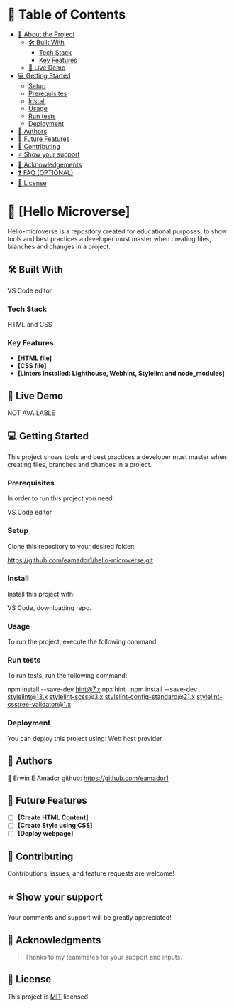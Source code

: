 # 📗 Table of Contents

- [📖 About the Project](#about-project)
  - [🛠 Built With](#built-with)
    - [Tech Stack](#tech-stack)
    - [Key Features](#key-features)
  - [🚀 Live Demo](#live-demo)
- [💻 Getting Started](#getting-started)
  - [Setup](#setup)
  - [Prerequisites](#prerequisites)
  - [Install](#install)
  - [Usage](#usage)
  - [Run tests](#run-tests)
  - [Deployment](#triangular_flag_on_post-deployment)
- [👥 Authors](#authors)
- [🔭 Future Features](#future-features)
- [🤝 Contributing](#contributing)
- [⭐️ Show your support](#support)
- [🙏 Acknowledgements](#acknowledgements)
- [❓ FAQ (OPTIONAL)](#faq)
- [📝 License](#license)


# 📖 [Hello Microverse] <a name="about-project"></a>

Hello-microverse is a repository created for educational purposes, to show tools and best practices a developer must master when creating files, branches and changes in a project.

## 🛠 Built With <a name="built-with"></a>

VS Code editor

### Tech Stack <a name="tech-stack"></a>

HTML and CSS

### Key Features <a name="key-features"></a>

- **[HTML file]**
- **[CSS file]**
- **[Linters installed: Lighthouse, Webhint, Stylelint and node_modules]**


## 🚀 Live Demo <a name="live-demo"></a>

NOT AVAILABLE

## 💻 Getting Started <a name="getting-started"></a>

This project shows tools and best practices a developer must master when creating files, branches and changes in a project.

### Prerequisites

In order to run this project you need:

VS Code editor

### Setup

Clone this repository to your desired folder:

https://github.com/eamador1/hello-microverse.git

### Install

Install this project with:

VS Code, downloading repo.

### Usage

To run the project, execute the following command:



### Run tests

To run tests, run the following command:

npm install --save-dev hint@7.x
npx hint .
npm install --save-dev stylelint@13.x stylelint-scss@3.x stylelint-config-standard@21.x stylelint-csstree-validator@1.x

### Deployment

You can deploy this project using: Web host provider


## 👥 Authors <a name="authors"></a>

👤 Erwin E Amador
github: https://github.com/eamador1

## 🔭 Future Features <a name="future-features"></a>

- [ ] **[Create HTML Content]**
- [ ] **[Create Style using CSS]**
- [ ] **[Deploy webpage]**

## 🤝 Contributing <a name="contributing"></a>

Contributions, issues, and feature requests are welcome!

## ⭐️ Show your support <a name="support"></a>

Your comments and support will be greatly appreciated!

## 🙏 Acknowledgments <a name="acknowledgements"></a>

> Thanks to my teammates for your support and inputs.

## 📝 License <a name="license"></a>

This project is [MIT](./LICENSE) licensed